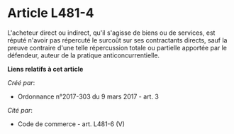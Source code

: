# Article L481-4

L'acheteur direct ou indirect, qu'il s'agisse de biens ou de services,  est réputé n'avoir pas répercuté le surcoût sur ses
contractants  directs, sauf la preuve contraire d'une telle répercussion totale ou  partielle apportée par le défendeur,
auteur de la pratique  anticoncurrentielle.

**Liens relatifs à cet article**

_Créé par_:

  - Ordonnance n°2017-303 du 9 mars 2017 - art. 3

_Cité par_:

  - Code de commerce - art. L481-6 (V)
